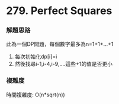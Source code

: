 # 279. Perfect Squares
### 解題思路
此為一個DP問題，每個數字最多為n=1+1+...+1
1. 每次初始化dp[i]=i
2. 然後找尋i-1,i-4,i-9,....這些+1的值是否更小
### 複雜度
時間複雜度: O(n*sqrt(n))
